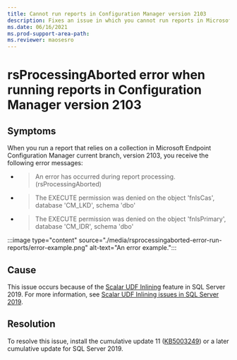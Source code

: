 ```yaml
---
title: Cannot run reports in Configuration Manager version 2103
description: Fixes an issue in which you cannot run reports in Microsoft Endpoint Configuration Manager version 2103 when SQL Server 2019 is used.
ms.date: 06/16/2021
ms.prod-support-area-path: 
ms.reviewer: maosesro
---
```

# rsProcessingAborted error when running reports in Configuration Manager version 2103

## Symptoms

When you run a report that relies on a collection in Microsoft Endpoint Configuration Manager current branch, version 2103, you receive the following error messages:

- > An error has occurred during report processing. (rsProcessingAborted)
- > The EXECUTE permission was denied on the object 'fnIsCas', database 'CM_LKD', schema 'dbo'
- > The EXECUTE permission was denied on the object 'fnIsPrimary', database 'CM_IDR', schema 'dbo'

:::image type="content" source="./media/rsprocessingaborted-error-run-reports/error-example.png" alt-text="An error example.":::

## Cause

This issue occurs because of the [Scalar UDF Inlining](/sql/relational-databases/user-defined-functions/scalar-udf-inlining) feature in SQL Server 2019. For more information, see [Scalar UDF Inlining issues in SQL Server 2019](https://support.microsoft.com/help/4538581).

## Resolution

To resolve this issue, install the cumulative update 11 ([KB5003249](https://support.microsoft.com/help/5003249)) or a later cumulative update for SQL Server 2019.
